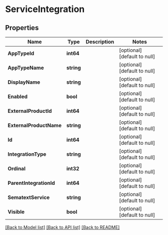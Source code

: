 # ServiceIntegration

## Properties
Name | Type | Description | Notes
------------ | ------------- | ------------- | -------------
**AppTypeId** | **int64** |  | [optional] [default to null]
**AppTypeName** | **string** |  | [optional] [default to null]
**DisplayName** | **string** |  | [optional] [default to null]
**Enabled** | **bool** |  | [optional] [default to null]
**ExternalProductId** | **int64** |  | [optional] [default to null]
**ExternalProductName** | **string** |  | [optional] [default to null]
**Id** | **int64** |  | [optional] [default to null]
**IntegrationType** | **string** |  | [optional] [default to null]
**Ordinal** | **int32** |  | [optional] [default to null]
**ParentIntegrationId** | **int64** |  | [optional] [default to null]
**SematextService** | **string** |  | [optional] [default to null]
**Visible** | **bool** |  | [optional] [default to null]

[[Back to Model list]](../README.md#documentation-for-models) [[Back to API list]](../README.md#documentation-for-api-endpoints) [[Back to README]](../README.md)


